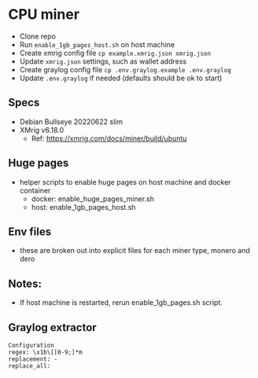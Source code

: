 # CPU miner
- Clone repo
- Run ```enable_1gb_pages_host.sh``` on host machine
- Create xmrig config file ```cp example.xmrig.json xmrig.json```
- Update ```xmrig.json``` settings, such as wallet address
- Create graylog config file ```cp .env.graylog.example .env.graylog```
- Update ```.env.graylog``` if needed (defaults should be ok to start)

## Specs
- Debian Bullseye 20220622 slim
- XMrig v6.18.0
    - Ref: https://xmrig.com/docs/miner/build/ubuntu
    
## Huge pages
- helper scripts to enable huge pages on host machine and docker container
    - docker:   enable_huge_pages_miner.sh
    - host:     enable_1gb_pages_host.sh

## Env files
- these are broken out into explicit files for each miner type, monero and dero

## Notes:
- If host machine is restarted, rerun enable_1gb_pages.sh script.

## Graylog extractor
```
Configuration
regex: \x1b\[[0-9;]*m
replacement: -
replace_all:
```